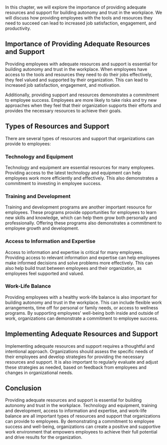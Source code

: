 
In this chapter, we will explore the importance of providing adequate resources and support for building autonomy and trust in the workplace. We will discuss how providing employees with the tools and resources they need to succeed can lead to increased job satisfaction, engagement, and productivity.

Importance of Providing Adequate Resources and Support
------------------------------------------------------

Providing employees with adequate resources and support is essential for building autonomy and trust in the workplace. When employees have access to the tools and resources they need to do their jobs effectively, they feel valued and supported by their organization. This can lead to increased job satisfaction, engagement, and motivation.

Additionally, providing support and resources demonstrates a commitment to employee success. Employees are more likely to take risks and try new approaches when they feel that their organization supports their efforts and provides the necessary resources to achieve their goals.

Types of Resources and Support
------------------------------

There are several types of resources and support that organizations can provide to employees:

### Technology and Equipment

Technology and equipment are essential resources for many employees. Providing access to the latest technology and equipment can help employees work more efficiently and effectively. This also demonstrates a commitment to investing in employee success.

### Training and Development

Training and development programs are another important resource for employees. These programs provide opportunities for employees to learn new skills and knowledge, which can help them grow both personally and professionally. Offering these programs also demonstrates a commitment to employee growth and development.

### Access to Information and Expertise

Access to information and expertise is critical for many employees. Providing access to relevant information and expertise can help employees make informed decisions and solve problems more effectively. This can also help build trust between employees and their organization, as employees feel supported and valued.

### Work-Life Balance

Providing employees with a healthy work-life balance is also important for building autonomy and trust in the workplace. This can include flexible work arrangements, time off for personal or family needs, or access to wellness programs. By supporting employees' well-being both inside and outside of work, organizations can demonstrate a commitment to employee success.

Implementing Adequate Resources and Support
-------------------------------------------

Implementing adequate resources and support requires a thoughtful and intentional approach. Organizations should assess the specific needs of their employees and develop strategies for providing the necessary resources and support. It is also important to regularly evaluate and adjust these strategies as needed, based on feedback from employees and changes in organizational needs.

Conclusion
----------

Providing adequate resources and support is essential for building autonomy and trust in the workplace. Technology and equipment, training and development, access to information and expertise, and work-life balance are all important types of resources and support that organizations can provide to employees. By demonstrating a commitment to employee success and well-being, organizations can create a positive and supportive work environment that empowers employees to achieve their full potential and drive results for the organization.
